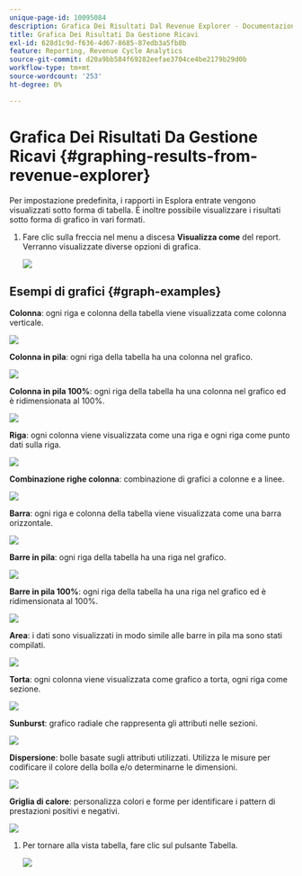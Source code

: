 ```yaml
---
unique-page-id: 10095084
description: Grafica Dei Risultati Dal Revenue Explorer - Documentazione Di Marketo - Documentazione Del Prodotto
title: Grafica Dei Risultati Da Gestione Ricavi
exl-id: 628d1c9d-f636-4d67-8685-87edb3a5fb8b
feature: Reporting, Revenue Cycle Analytics
source-git-commit: d20a9bb584f69282eefae3704ce4be2179b29d0b
workflow-type: tm+mt
source-wordcount: '253'
ht-degree: 0%

---
```


# Grafica Dei Risultati Da Gestione Ricavi {#graphing-results-from-revenue-explorer}

Per impostazione predefinita, i rapporti in Esplora entrate vengono visualizzati sotto forma di tabella. È inoltre possibile visualizzare i risultati sotto forma di grafico in vari formati.

1. Fare clic sulla freccia nel menu a discesa **Visualizza come** del report. Verranno visualizzate diverse opzioni di grafica.

   ![](assets/one-1.png)

## Esempi di grafici {#graph-examples}

**Colonna**: ogni riga e colonna della tabella viene visualizzata come colonna verticale.

![](assets/column.png)

**Colonna in pila**: ogni riga della tabella ha una colonna nel grafico.

![](assets/stacked-column.png)

**Colonna in pila 100%**: ogni riga della tabella ha una colonna nel grafico ed è ridimensionata al 100%.

![](assets/100-stacked-column.png)

**Riga**: ogni colonna viene visualizzata come una riga e ogni riga come punto dati sulla riga.

![](assets/line.png)

**Combinazione righe colonna**: combinazione di grafici a colonne e a linee.

![](assets/column-line-combo.png)

**Barra**: ogni riga e colonna della tabella viene visualizzata come una barra orizzontale.

![](assets/bar.png)

**Barre in pila**: ogni riga della tabella ha una riga nel grafico.

![](assets/stacked-bar.png)

**Barre in pila 100%**: ogni riga della tabella ha una riga nel grafico ed è ridimensionata al 100%.

![](assets/100-stacked-bar.png)

**Area**: i dati sono visualizzati in modo simile alle barre in pila ma sono stati compilati.

![](assets/area.png)

**Torta**: ogni colonna viene visualizzata come grafico a torta, ogni riga come sezione.

![](assets/pie.png)

**Sunburst**: grafico radiale che rappresenta gli attributi nelle sezioni.

![](assets/sunburst.png)

**Dispersione**: bolle basate sugli attributi utilizzati. Utilizza le misure per codificare il colore della bolla e/o determinarne le dimensioni.

![](assets/scatter.png)

**Griglia di calore**: personalizza colori e forme per identificare i pattern di prestazioni positivi e negativi.

![](assets/heat-grid.png)

1. Per tornare alla vista tabella, fare clic sul pulsante Tabella.

   ![](assets/two-1.png)

